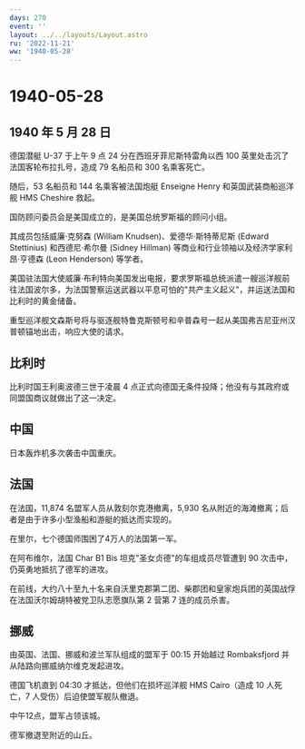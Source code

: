 ```yaml
---
days: 270
event: ''
layout: ../../layouts/Layout.astro
ru: '2022-11-21'
ww: '1940-05-28'
---
```


# 1940-05-28

## 1940 年 5 月 28 日

德国潜艇 U-37 于上午 9 点 24 分在西班牙菲尼斯特雷角以西 100
英里处击沉了法国客轮布拉扎号，造成 79 名船员和 300 名乘客死亡。

随后，53 名船员和 144 名乘客被法国炮艇 Enseigne Henry
和英国武装商船巡洋舰 HMS Cheshire 救起。

国防顾问委员会是美国成立的，是美国总统罗斯福的顾问小组。

其成员包括威廉·克努森 (William Knudsen)、爱德华·斯特蒂尼斯 (Edward
Stettinius) 和西德尼·希尔曼 (Sidney Hillman)
等商业和行业领袖以及经济学家利昂·亨德森 (Leon Henderson) 等学者。

美国驻法国大使威廉·布利特向美国发出电报，要求罗斯福总统派遣一艘巡洋舰前往法国波尔多，为法国警察运送武器以平息可怕的"共产主义起义"，并运送法国和比利时的黄金储备。

重型巡洋舰文森斯号将与驱逐舰特鲁克斯顿号和辛普森号一起从美国弗吉尼亚州汉普顿锚地出击，响应大使的请求。

## 比利时

比利时国王利奥波德三世于凌晨 4
点正式向德国无条件投降；他没有与其政府或同盟国商议就做出了这一决定。

## 中国

日本轰炸机多次袭击中国重庆。

## 法国

在法国，11,874 名盟军人员从敦刻尔克港撤离，5,930
名从附近的海滩撤离；后者是由于许多小型渔船和游艇的抵达而实现的。

在里尔，七个德国师围困了4万人的法国第一军。

在阿布维尔，法国 Char B1 Bis 坦克"圣女贞德"的车组成员尽管遭到 90
次击中，仍英勇地抵抗了德军的进攻。

在前线，大约八十至九十名来自沃里克郡第二团、柴郡团和皇家炮兵团的英国战俘在法国沃尔姆胡特被党卫队志愿旗队第
2 营第 7 连的成员杀害。

## 挪威

由英国、法国、挪威和波兰军队组成的盟军于 00:15 开始越过 Rombaksfjord
并从陆路向挪威纳尔维克发起进攻。

德国飞机直到 04:30 才抵达，但他们在损坏巡洋舰 HMS Cairo（造成 10
人死亡，7 人受伤）后迫使盟军舰队撤退。

中午12点，盟军占领该城。

德军撤退至附近的山丘。
